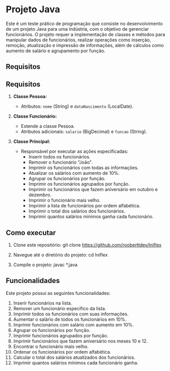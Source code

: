 # Projeto Java

Este é um teste prático de programação que consiste no desenvolvimento de um projeto Java para uma indústria, com o objetivo de gerenciar funcionários. O projeto requer a implementação de classes e métodos para manipular dados de funcionários, realizar operações como inserção, remoção, atualização e impressão de informações, além de cálculos como aumento de salário e agrupamento por função.

## Requisitos

## Requisitos

1. **Classe Pessoa:**
    - Atributos: `nome` (String) e `dataNascimento` (LocalDate).

2. **Classe Funcionário:**
    - Estende a classe Pessoa.
    - Atributos adicionais: `salario` (BigDecimal) e `funcao` (String).

3. **Classe Principal:**
    - Responsável por executar as ações especificadas:
        - Inserir todos os funcionários.
        - Remover o funcionário "João".
        - Imprimir os funcionários com todas as informações.
        - Atualizar os salários com aumento de 10%.
        - Agrupar os funcionários por função.
        - Imprimir os funcionários agrupados por função.
        - Imprimir os funcionários que fazem aniversário em outubro e dezembro.
        - Imprimir o funcionário mais velho.
        - Imprimir a lista de funcionários por ordem alfabética.
        - Imprimir o total dos salários dos funcionários.
        - Imprimir quantos salários mínimos ganha cada funcionário.

## Como executar

1. Clone este repositório:
git clone https://github.com/rooberttdev/Iniflex

2. Navegue até o diretório do projeto:
cd Iniflex

3. Compile o projeto:
javac *.java


## Funcionalidades

Este projeto possui as seguintes funcionalidades:

1. Inserir funcionários na lista.
2. Remover um funcionário específico da lista.
3. Imprimir todos os funcionários com suas informações.
4. Aumentar o salário de todos os funcionários em 10%.
5. Imprimir funcionários com salário com aumento em 10%.
6. Agrupar os funcionários por função.
7. Imprimir funcionários agrupados por função.
8. Imprimir funcionários que fazem aniversário nos meses 10 e 12.
9. Encontrar o funcionário mais velho.
10. Ordenar os funcionários por ordem alfabética.
11. Calcular o total dos salários atualizados dos funcionários.
12. Imprimir quantos salários mínimos cada funcionário ganha.


